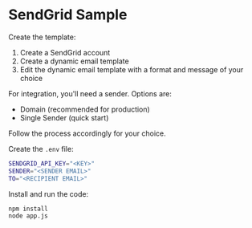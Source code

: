 # SendGrid Sample

Create the template:

1. Create a SendGrid account
2. Create a dynamic email template
3. Edit the dynamic email template with a format and message of your choice

For integration, you'll need a sender. Options are:

- Domain (recommended for production)
- Single Sender (quick start)

Follow the process accordingly for your choice.

Create the `.env` file:

```sh
SENDGRID_API_KEY="<KEY>"
SENDER="<SENDER EMAIL>"
TO="<RECIPIENT EMAIL>"
```

Install and run the code:

```sh
npm install
node app.js
```
